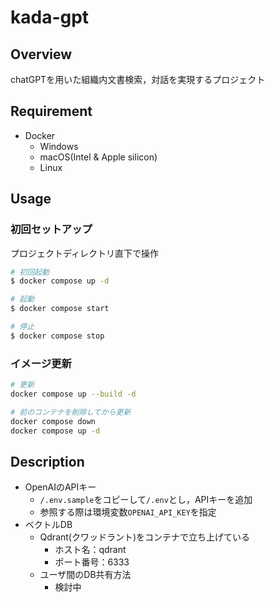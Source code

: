 # kada-gpt

## Overview
chatGPTを用いた組織内文書検索，対話を実現するプロジェクト

## Requirement
- Docker
  - Windows
  - macOS(Intel & Apple silicon)
  - Linux

## Usage
### 初回セットアップ
プロジェクトディレクトリ直下で操作
```bash
# 初回起動
$ docker compose up -d

# 起動
$ docker compose start

# 停止
$ docker compose stop
```

### イメージ更新
```bash
# 更新
docker compose up --build -d

# 前のコンテナを削除してから更新
docker compose down
docker compose up -d
```

## Description
- OpenAIのAPIキー
  - `/.env.sample`をコピーして`/.env`とし，APIキーを追加
  - 参照する際は環境変数`OPENAI_API_KEY`を指定
- ベクトルDB
  - Qdrant(クワッドラント)をコンテナで立ち上げている
    - ホスト名：qdrant
    - ポート番号：6333
  - ユーザ間のDB共有方法
    - 検討中
